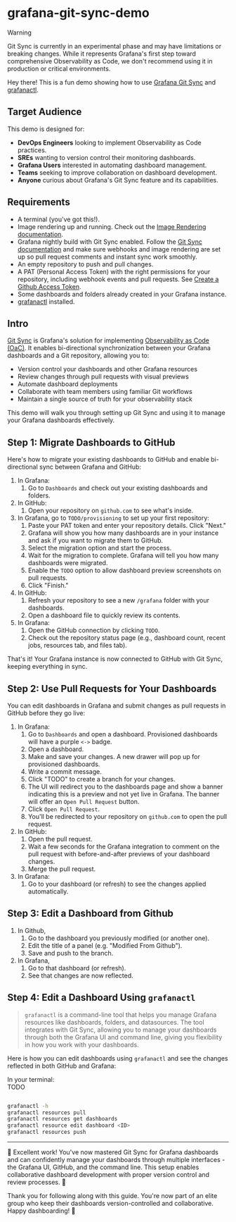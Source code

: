 # grafana-git-sync-demo

> [!WARNING]
> Git Sync is currently in an experimental phase and may have limitations or breaking changes. While it represents Grafana's first step toward comprehensive Observability as Code, we don't recommend using it in production or critical environments.

Hey there! This is a fun demo showing how to use [Grafana Git Sync](https://grafana.com/docs/grafana/latest/observability-as-code/provision-resources/git-sync-setup/) and [grafanactl](https://github.com/grafana/grafanactl).

## Target Audience

This demo is designed for:
- **DevOps Engineers** looking to implement Observability as Code practices.
- **SREs** wanting to version control their monitoring dashboards.
- **Grafana Users** interested in automating dashboard management.
- **Teams** seeking to improve collaboration on dashboard development.
- **Anyone** curious about Grafana's Git Sync feature and its capabilities.

## Requirements

- A terminal (you've got this!).
- Image rendering up and running. Check out the [Image Rendering documentation](https://grafana.com/docs/grafana/latest/setup-grafana/image-rendering/).
- Grafana nightly build with Git Sync enabled. Follow the [Git Sync documentation](https://grafana.com/docs/grafana/latest/observability-as-code/provision-resources/git-sync-setup/) and make sure webhooks and image rendering are set up so pull request comments and instant sync work smoothly.
- An empty repository to push and pull changes.
- A PAT (Personal Access Token) with the right permissions for your repository, including webhook events and pull requests. See [Create a Github Access Token](https://grafana.com/docs/grafana/latest/observability-as-code/provision-resources/git-sync-setup/#create-a-github-access-token).
- Some dashboards and folders already created in your Grafana instance.
- [grafanactl](https://grafana.github.io/grafanactl/installation/) installed.

## Intro


[Git Sync](https://grafana.com/docs/grafana/latest/observability-as-code/provision-resources/) is Grafana's solution for implementing [Observability as Code (OaC)](https://grafana.com/docs/grafana/latest/observability-as-code/). It enables bi-directional synchronization between your Grafana dashboards and a Git repository, allowing you to:

- Version control your dashboards and other Grafana resources
- Review changes through pull requests with visual previews
- Automate dashboard deployments
- Collaborate with team members using familiar Git workflows
- Maintain a single source of truth for your observability stack

This demo will walk you through setting up Git Sync and using it to manage your Grafana dashboards effectively.

## Step 1: Migrate Dashboards to GitHub

Here's how to migrate your existing dashboards to GitHub and enable bi-directional sync between Grafana and GitHub:

1. In Grafana:
    1. Go to `Dashboards` and check out your existing dashboards and folders.
1. In GitHub:
    1. Open your repository on `github.com` to see what's inside.
1. In Grafana, go to `TODO/provisioning` to set up your first repository:
    1. Paste your PAT token and enter your repository details. Click "Next."
    1. Grafana will show you how many dashboards are in your instance and ask if you want to migrate them to GitHub.
    1. Select the migration option and start the process.
    1. Wait for the migration to complete. Grafana will tell you how many dashboards were migrated.
    1. Enable the `TODO` option to allow dashboard preview screenshots on pull requests.
    1. Click "Finish."
1. In GitHub:
    1. Refresh your repository to see a new `/grafana` folder with your dashboards.
    1. Open a dashboard file to quickly review its contents.
1. In Grafana:
    1. Open the GitHub connection by clicking `TODO`.
    1. Check out the repository status page (e.g., dashboard count, recent jobs, resources tab, and files tab).

That's it! Your Grafana instance is now connected to GitHub with Git Sync, keeping everything in sync.

## Step 2: Use Pull Requests for Your Dashboards

You can edit dashboards in Grafana and submit changes as pull requests in GitHub before they go live:

1. In Grafana:
    1. Go to `Dashboards` and open a dashboard. Provisioned dashboards will have a purple `<->` badge.
    1. Open a dashboard.
    1. Make and save your changes. A new drawer will pop up for provisioned dashboards.
    1. Write a commit message.
    1. Click "TODO" to create a branch for your changes.
    1. The UI will redirect you to the dashboards page and show a banner indicating this is a preview and not yet live in Grafana. The banner will offer an `Open Pull Request` button.
    1. Click `Open Pull Request`.
    1. You'll be redirected to your repository on `github.com` to open the pull request.
1. In GitHub:
    1. Open the pull request.
    1. Wait a few seconds for the Grafana integration to comment on the pull request with before-and-after previews of your dashboard changes.
    1. Merge the pull request.
1. In Grafana:
    1. Go to your dashboard (or refresh) to see the changes applied automatically.

## Step 3: Edit a Dashboard from Github

1. In Github, 
    1. Go to the dashboard you previously modified (or another one). 
    1. Edit the title of a panel (e.g. "Modified From Github"). 
    1. Save and push to the branch. 
1. In Grafana, 
    1. Go to that dashboard (or refresh).
    1. See that changes are now reflected.

## Step 4: Edit a Dashboard Using `grafanactl`

> `grafanactl` is a command-line tool that helps you manage Grafana resources like dashboards, folders, and datasources. The tool integrates with Git Sync, allowing you to manage your dashboards through both the Grafana UI and command line, giving you flexibility in how you work with your dashboards.

Here is how you can edit dashboards using `grafanactl` and see the changes reflected in both GitHub and Grafana:

In your terminal:  
TODO
```bash

grafanactl -h
grafanactl resources pull
grafanactl resources get dashboards
grafanactl resource edit dashboard <ID>
grafanactl resources push
```

---

🎉 Excellent work! You've now mastered Git Sync for Grafana dashboards and can confidently manage your dashboards through multiple interfaces - the Grafana UI, GitHub, and the command line. This setup enables collaborative dashboard development with proper version control and review processes. 🎉

Thank you for following along with this guide. You're now part of an elite group who keep their dashboards version-controlled and collaborative. Happy dashboarding! 🚀

